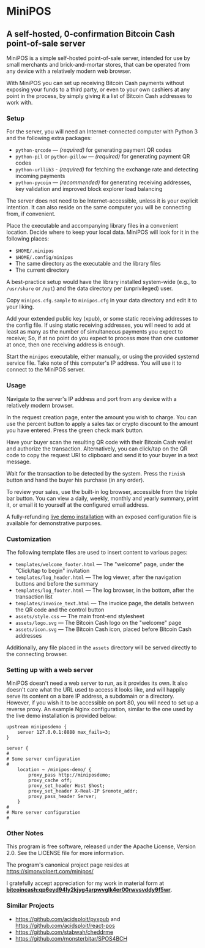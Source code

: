 # MiniPOS
## A self-hosted, 0-confirmation Bitcoin Cash point-of-sale server

MiniPOS is a simple self-hosted point-of-sale server, intended for use by small merchants and brick-and-mortar stores, that can be operated from any device with a relatively modern web browser.

With MiniPOS you can set up receiving Bitcoin Cash payments without exposing your funds to a third party, or even to your own cashiers at any point in the process, by simply giving it a list of Bitcoin Cash addresses to work with.

### Setup

For the server, you will need an Internet-connected computer with Python 3 and the following extra packages:

* `python-qrcode` — _(required)_ for generating payment QR codes
* `python-pil` or `python-pillow` — _(required)_ for generating payment QR codes
* `python-urllib3` - _(required)_ for fetching the exchange rate and detecting incoming payments
* `python-pycoin` — _(recommended)_ for generating receiving addresses, key validation and improved block explorer load balancing

The server does not need to be Internet-accessible, unless it is your explicit intention. It can also reside on the same computer you will be connecting from, if convenient.

Place the executable and accompanying library files in a convenient location. Decide where to keep your local data. MiniPOS will look for it in the following places:

* `$HOME/.minipos`
* `$HOME/.config/minipos`
* The same directory as the executable and the library files
* The current directory

A best-practice setup would have the library installed system-wide (e.g., to `/usr/share` or `/opt`) and the data directory per (unprivileged) user.

Copy `minipos.cfg.sample` to `minipos.cfg` in your data directory and edit it to your liking.

Add your extended public key (xpub), or some static receiving addresses to the config file. If using static receiving addresses, you will need to add at least as many as the number of simultaneous payments you expect to receive; So, if at no point do you expect to process more than one customer at once, then one receiving address is enough.

Start the `minipos` executable, either manually, or using the provided systemd service file. Take note of this computer's IP address. You will use it to connect to the MiniPOS server.

### Usage

Navigate to the server's IP address and port from any device with a relatively modern browser.

In the request creation page, enter the amount you wish to charge. You can use the percent button to apply a sales tax or crypto discount to the amount you have entered. Press the green check mark button.

Have your buyer scan the resulting QR code with their Bitcoin Cash wallet and authorize the transaction. Alternatively, you can click/tap on the QR code to copy the request URI to clipboard and send it to your buyer in a text message.

Wait for the transaction to be detected by the system. Press the `Finish` button and hand the buyer his purchase (in any order).

To review your sales, use the built-in log browser, accessible from the triple bar button. You can view a daily, weekly, monthly and yearly summary, print it, or email it to yourself at the configured email address.

A fully-refunding [live demo installation](https://simonvolpert.com/minipos-demo/) with an exposed configuration file is available for demonstrative purposes.

### Customization

The following template files are used to insert content to various pages:

* `templates/welcome_footer.html` — The "welcome" page, under the "Click/tap to begin" invitation
* `templates/log_header.html` — The log viewer, after the navigation buttons and before the summary
* `templates/log_footer.html` — The log browser, in the bottom, after the transaction list
* `templates/invoice_text.html` — The invoice page, the details between the QR code and the control button
* `assets/style.css` — The main front-end stylesheet
* `assets/logo.svg` — The Bitcoin Cash logo on the "welcome" page
* `assets/icon.svg` — The Bitcoin Cash icon, placed before Bitcoin Cash addresses

Additionally, any file placed in the `assets` directory will be served directly to the connecting browser.

### Setting up with a web server

MiniPOS doesn't need a web server to run, as it provides its own. It also doesn't care what the URL used to access it looks like, and will happily serve its content on a bare IP address, a subdomain or a directory. However, if you wish it to be accessible on port 80, you will need to set up a reverse proxy. An example Nginx configuration, similar to the one used by the live demo installation is provided below:

    upstream miniposdemo {
        server 127.0.0.1:8888 max_fails=3;
    }
    
    server {
    #
    # Some server configuration
    #
        location ~ /minipos-demo/ {
            proxy_pass http://miniposdemo;
            proxy_cache off;
            proxy_set_header Host $host;
            proxy_set_header X-Real-IP $remote_addr;
            proxy_pass_header Server;
        }
    #
    # More server configuration
    #

### Other Notes

This program is free software, released under the Apache License, Version 2.0. See the LICENSE file for more information.

The program's canonical project page resides at https://simonvolpert.com/minipos/

I gratefully accept appreciation for my work in material form at __[bitcoincash:qp6eyd94ly2kjyg4arpwvglk4er00rwvsvddy9f5wr](bitcoincash:qp6eyd94ly2kjyg4arpwvglk4er00rwvsvddy9f5wr)__.

### Similar Projects

* https://github.com/acidsploit/pyxpub and https://github.com/acidsploit/react-pos
* https://github.com/stabwah/cheddrme
* https://github.com/monsterbitar/SPOS4BCH
